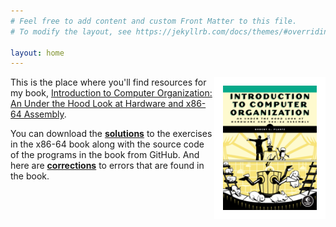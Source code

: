 ```yaml
---
# Feel free to add content and custom Front Matter to this file.
# To modify the layout, see https://jekyllrb.com/docs/themes/#overriding-theme-defaults

layout: home
---
```

<img align="right" width="150" style="border:14px solid white
" src="./images/ComputerOrganization.png">

This is the place where you'll find resources for my book, [Introduction to Computer Organization: An Under the Hood Look at Hardware and x86-64 Assembly](https://nostarch.com/introcomporg).

You can download the [**solutions**](./itco_x86-64/) to the exercises in the x86-64 book along with the source code of the programs in the book from GitHub. And here are [**corrections**](./itco_x86-64/x86-64_errata.md) to errors that are found in the book.

